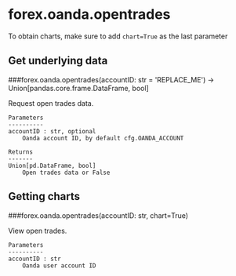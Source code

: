 # forex.oanda.opentrades

To obtain charts, make sure to add `chart=True` as the last parameter

## Get underlying data 
###forex.oanda.opentrades(accountID: str = 'REPLACE_ME') -> Union[pandas.core.frame.DataFrame, bool]

Request open trades data.

    Parameters
    ----------
    accountID : str, optional
        Oanda account ID, by default cfg.OANDA_ACCOUNT

    Returns
    -------
    Union[pd.DataFrame, bool]
        Open trades data or False

## Getting charts 
###forex.oanda.opentrades(accountID: str, chart=True)

View open trades.

    Parameters
    ----------
    accountID : str
        Oanda user account ID

